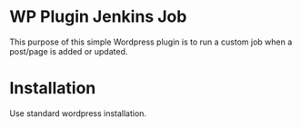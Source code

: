 WP Plugin Jenkins Job
===================
This purpose of this simple Wordpress plugin is to run a custom job when a post/page is added or updated.

# Installation
Use standard wordpress installation.
